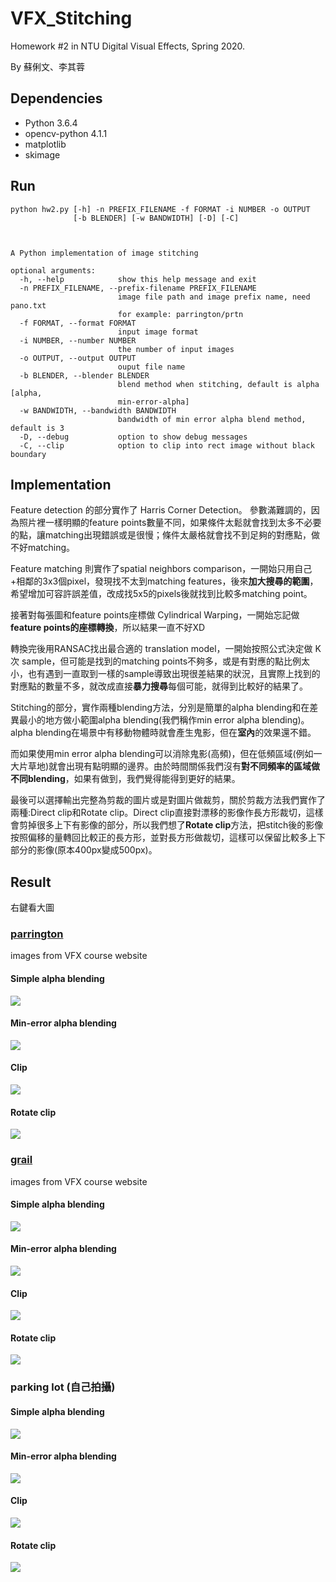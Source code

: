 # VFX_Stitching
Homework #2 in NTU Digital Visual Effects, Spring 2020.

By 蘇俐文、李其蓉
## Dependencies
+ Python 3.6.4
+ opencv-python 4.1.1
+ matplotlib
+ skimage

## Run
```
python hw2.py [-h] -n PREFIX_FILENAME -f FORMAT -i NUMBER -o OUTPUT
              [-b BLENDER] [-w BANDWIDTH] [-D] [-C]
              


A Python implementation of image stitching

optional arguments:
  -h, --help            show this help message and exit
  -n PREFIX_FILENAME, --prefix-filename PREFIX_FILENAME
                        image file path and image prefix name, need pano.txt
                        for example: parrington/prtn
  -f FORMAT, --format FORMAT
                        input image format
  -i NUMBER, --number NUMBER
                        the number of input images
  -o OUTPUT, --output OUTPUT
                        ouput file name
  -b BLENDER, --blender BLENDER
                        blend method when stitching, default is alpha [alpha,
                        min-error-alpha]
  -w BANDWIDTH, --bandwidth BANDWIDTH
                        bandwidth of min error alpha blend method, default is 3
  -D, --debug           option to show debug messages
  -C, --clip            option to clip into rect image without black boundary
```
## Implementation
Feature detection 的部分實作了 Harris Corner Detection。
參數滿難調的，因為照片裡一樣明顯的feature points數量不同，如果條件太鬆就會找到太多不必要的點，讓matching出現錯誤或是很慢；條件太嚴格就會找不到足夠的對應點，做不好matching。

Feature matching 則實作了spatial neighbors comparison，一開始只用自己+相鄰的3x3個pixel，發現找不太到matching features，後來**加大搜尋的範圍**，希望增加可容許誤差值，改成找5x5的pixels後就找到比較多matching point。

接著對每張圖和feature points座標做 Cylindrical Warping，一開始忘記做**feature points的座標轉換**，所以結果一直不好XD

轉換完後用RANSAC找出最合適的 translation model，一開始按照公式決定做 K 次 sample，但可能是找到的matching points不夠多，或是有對應的點比例太小，也有遇到一直取到一樣的sample導致出現很差結果的狀況，且實際上找到的對應點的數量不多，就改成直接**暴力搜尋**每個可能，就得到比較好的結果了。

Stitching的部分，實作兩種blending方法，分別是簡單的alpha blending和在差異最小的地方做小範圍alpha blending(我們稱作min error alpha blending)。
alpha blending在場景中有移動物體時就會產生鬼影，但在**室內**的效果還不錯。

而如果使用min error alpha blending可以消除鬼影(高頻)，但在低頻區域(例如一大片草地)就會出現有點明顯的邊界。由於時間關係我們沒有**對不同頻率的區域做不同blending**，如果有做到，我們覺得能得到更好的結果。

最後可以選擇輸出完整為剪裁的圖片或是對圖片做裁剪，關於剪裁方法我們實作了兩種:Direct clip和Rotate clip。Direct clip直接對漂移的影像作長方形裁切，這樣會剪掉很多上下有影像的部分，所以我們想了**Rotate clip**方法，把stitch後的影像按照偏移的量轉回比較正的長方形，並對長方形做裁切，這樣可以保留比較多上下部分的影像(原本400px變成500px)。

## Result
右鍵看大圖
### [parrington](https://www.csie.ntu.edu.tw/~cyy/courses/vfx/20spring/assignments/proj2/data/parrington.zip)
images from VFX course website
#### Simple alpha blending
![](https://i.imgur.com/e4k2nvb.jpg)
#### Min-error alpha blending
![](https://i.imgur.com/DoFStqY.jpg)
#### Clip
![](https://i.imgur.com/0tMZNhy.jpg)
#### Rotate clip
![](https://i.imgur.com/htgcnQb.jpg)


### [grail](https://www.csie.ntu.edu.tw/~cyy/courses/vfx/20spring/assignments/proj2/data/grail.zip)
images from VFX course website
#### Simple alpha blending
![](https://i.imgur.com/q63bbfF.jpg)
#### Min-error alpha blending
![](https://i.imgur.com/RbnWIMN.jpg)
#### Clip
![](https://i.imgur.com/iv1n0Ct.jpg)
#### Rotate clip
![](https://i.imgur.com/wT6sAIh.jpg)

### parking lot (自己拍攝)
#### Simple alpha blending
![](https://i.imgur.com/lXgIMbx.jpg)
#### Min-error alpha blending
![](https://i.imgur.com/pLIuIjF.jpg)
#### Clip
![](https://i.imgur.com/Hb5bVI4.jpg)
#### Rotate clip
![](https://i.imgur.com/cLx2rbi.jpg)

